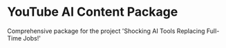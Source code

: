 # YouTube AI Content Package

Comprehensive package for the project 'Shocking AI Tools Replacing Full-Time Jobs!'
